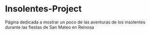 # Insolentes-Project
Página dedicada a mostrar un poco de las aventuras de los insolentes durante las fiestas de San Mateo en Reinosa
